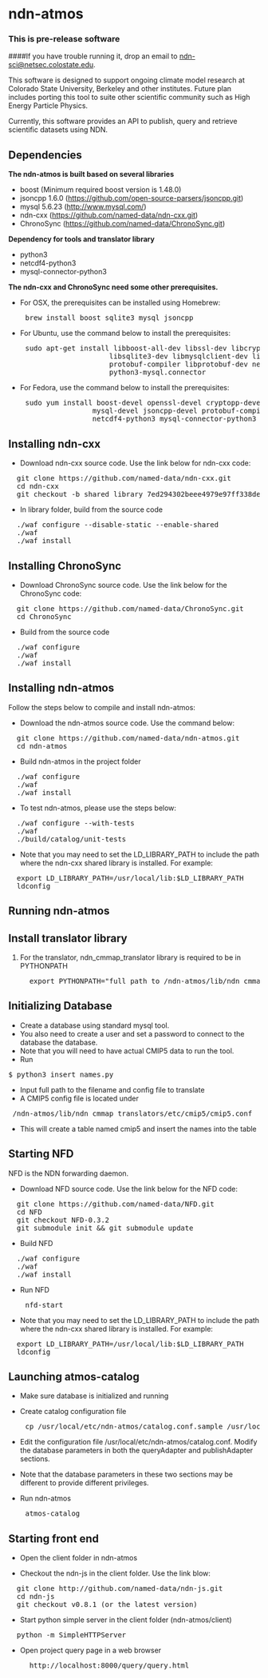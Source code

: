 ndn-atmos
============

### This is pre-release software
####If you have trouble running it, drop an email to <ndn-sci@netsec.colostate.edu>.

 This software is designed to support ongoing climate model research at Colorado State University,
 Berkeley and other institutes. Future plan includes porting this tool to suite other scientific
 community such as High Energy Particle Physics.

 Currently, this software provides an API to publish, query and retrieve scientific datasets using
 NDN.

Dependencies
---------------------

**The ndn-atmos is built based on several libraries**

 * boost (Minimum required boost version is 1.48.0)
 * jsoncpp 1.6.0 (https://github.com/open-source-parsers/jsoncpp.git)
 * mysql 5.6.23 (http://www.mysql.com/)
 * ndn-cxx (https://github.com/named-data/ndn-cxx.git)
 * ChronoSync (https://github.com/named-data/ChronoSync.git)

**Dependency for tools and translator library**

 * python3
 * netcdf4-python3
 * mysql-connector-python3

**The ndn-cxx and ChronoSync need some other prerequisites.**

 *  For OSX, the prerequisites can be installed using Homebrew:
<pre>
    brew install boost sqlite3 mysql jsoncpp
</pre>

 * For Ubuntu, use the command below to install the prerequisites:
<pre>
    sudo apt-get install libboost-all-dev libssl-dev libcrypto++-dev \
                        libsqlite3-dev libmysqlclient-dev libjsoncpp-dev \
                        protobuf-compiler libprotobuf-dev netcdf4-python \
                        python3-mysql.connector
</pre>
 * For Fedora, use the command below to install the prerequisites:
<pre>
    sudo yum install boost-devel openssl-devel cryptopp-devel sqlite3x-devel \
                    mysql-devel jsoncpp-devel protobuf-compiler protobuf-devel \
                    netcdf4-python3 mysql-connector-python3
</pre>



Installing ndn-cxx
---------------------

* Download ndn-cxx source code. Use the link below for ndn-cxx code:
<pre>
  git clone https://github.com/named-data/ndn-cxx.git
  cd ndn-cxx
  git checkout -b shared_library 7ed294302beee4979e97ff338dee0eb3eef51142
</pre>

* In library folder, build from the source code
<pre>
  ./waf configure --disable-static --enable-shared
  ./waf
  ./waf install
</pre>

Installing ChronoSync
---------------------

* Download ChronoSync source code. Use the link below for the ChronoSync code:
<pre>
  git clone https://github.com/named-data/ChronoSync.git
  cd ChronoSync
</pre>

* Build from the source code
<pre>
  ./waf configure
  ./waf
  ./waf install
</pre>


Installing ndn-atmos
---------------------

Follow the steps below to compile and install ndn-atmos:

* Download the ndn-atmos source code. Use the command below:
<pre>
  git clone https://github.com/named-data/ndn-atmos.git
  cd ndn-atmos
</pre>

* Build ndn-atmos in the project folder
<pre>
  ./waf configure
  ./waf
  ./waf install
</pre>

* To test ndn-atmos, please use the steps below:
<pre>
  ./waf configure --with-tests
  ./waf
  ./build/catalog/unit-tests
</pre>

* Note that you may need to set the LD_LIBRARY_PATH to include the path where the ndn-cxx shared
library is installed. For example:
<pre>
  export LD_LIBRARY_PATH=/usr/local/lib:$LD_LIBRARY_PATH
  ldconfig
</pre>


Running ndn-atmos
--------------------------

Install translator library
---------------------------
1. For the translator, ndn_cmmap_translator library is required to be in PYTHONPATH
<pre>
     export PYTHONPATH="full path to /ndn-atmos/lib/ndn_cmmap_translators":$PYTHONPATH
</pre>


Initializing Database
---------------------
* Create a database using standard mysql tool.
* You also need to create a user and set a password to connect to the database the database.
* Note that you will need to have actual CMIP5 data to run the tool.
* Run
<pre>
$ python3 insert_names.py
</pre>
* Input full path to the filename and config file to translate
* A CMIP5 config file is located under
<pre> /ndn-atmos/lib/ndn_cmmap_translators/etc/cmip5/cmip5.conf </pre>
* This will create a table named cmip5 and insert the names into the table


Starting NFD
------------
NFD is the NDN forwarding daemon.

* Download NFD source code. Use the link below for the NFD code:
<pre>
  git clone https://github.com/named-data/NFD.git
  cd NFD
  git checkout NFD-0.3.2
  git submodule init && git submodule update
</pre>

* Build NFD
<pre>
  ./waf configure
  ./waf
  ./waf install
</pre>

* Run NFD
<pre>
    nfd-start
</pre>

* Note that you may need to set the LD_LIBRARY_PATH to include the path where the ndn-cxx shared
library is installed. For example:
<pre>
  export LD_LIBRARY_PATH=/usr/local/lib:$LD_LIBRARY_PATH
  ldconfig
</pre>


Launching atmos-catalog
-----------------------

* Make sure database is initialized and running

* Create catalog configuration file
<pre>
    cp /usr/local/etc/ndn-atmos/catalog.conf.sample /usr/local/etc/ndn-atmos/catalog.conf
</pre>

* Edit the configuration file /usr/local/etc/ndn-atmos/catalog.conf. Modify the database parameters
in both the queryAdapter and publishAdapter sections.
* Note that the database parameters in these two sections may be different to provide different
privileges.


* Run ndn-atmos
<pre>
    atmos-catalog
</pre>


Starting front end
------------------

* Open the client folder in ndn-atmos

* Checkout the ndn-js in the client folder. Use the link blow:
<pre>
  git clone http://github.com/named-data/ndn-js.git
  cd ndn-js
  git checkout v0.8.1 (or the latest version)
</pre>

* Start python simple server in the client folder (ndn-atmos/client)
<pre>
  python -m SimpleHTTPServer
</pre>

* Open project query page in a web browser
<pre>
     http://localhost:8000/query/query.html
</pre>

